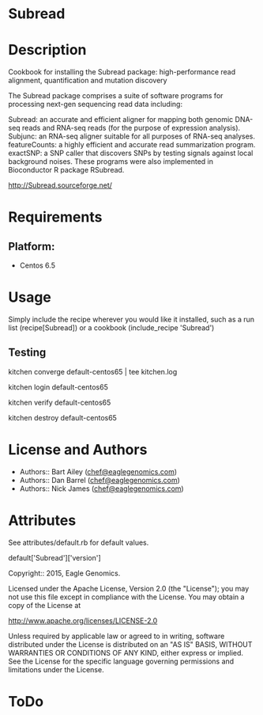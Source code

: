 # Subread

Description
===========

Cookbook for installing the Subread package: high-performance read alignment, quantification and mutation discovery

The Subread package comprises a suite of software programs for processing next-gen sequencing read data including:

Subread: an accurate and efficient aligner for mapping both genomic DNA-seq reads and RNA-seq reads (for the purpose of expression analysis).
Subjunc: an RNA-seq aligner suitable for all purposes of RNA-seq analyses.
featureCounts: a highly efficient and accurate read summarization program.
exactSNP: a SNP caller that discovers SNPs by testing signals against local background noises.
These programs were also implemented in Bioconductor R package RSubread.

http://Subread.sourceforge.net/

Requirements
============

## Platform:

* Centos 6.5

Usage
=====
Simply include the recipe wherever you would like it installed, such as a run list (recipe[Subread]) or a cookbook (include_recipe 'Subread')


## Testing

kitchen converge default-centos65 | tee kitchen.log

kitchen login default-centos65

kitchen verify default-centos65

kitchen destroy default-centos65
    
License and Authors
===================

* Authors:: Bart Ailey (<chef@eaglegenomics.com>)
* Authors:: Dan Barrel (<chef@eaglegenomics.com>)
* Authors:: Nick James (<chef@eaglegenomics.com>)

Attributes
==========
See attributes/default.rb for default values.

default['Subread']['version']
    
Copyright:: 2015, Eagle Genomics.
    
Licensed under the Apache License, Version 2.0 (the "License");
you may not use this file except in compliance with the License.
You may obtain a copy of the License at

http://www.apache.org/licenses/LICENSE-2.0

Unless required by applicable law or agreed to in writing, software
distributed under the License is distributed on an "AS IS" BASIS,
WITHOUT WARRANTIES OR CONDITIONS OF ANY KIND, either express or implied.
See the License for the specific language governing permissions and
limitations under the License.
    
ToDo
====
    
